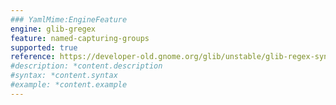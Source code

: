 ```yaml
---
### YamlMime:EngineFeature
engine: glib-gregex
feature: named-capturing-groups
supported: true
reference: https://developer-old.gnome.org/glib/unstable/glib-regex-syntax.html#id-1.5.25.13
#description: *content.description
#syntax: *content.syntax
#example: *content.example
---
```

